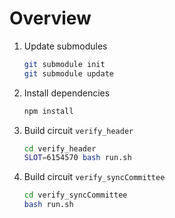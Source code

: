 # Overview

1. Update submodules
    ```bash
    git submodule init
    git submodule update
    ```

1. Install dependencies
    ```bash
    npm install
    ```

2. Build circuit `verify_header`
    ```bash
    cd verify_header
    SLOT=6154570 bash run.sh
    ```

1. Build circuit `verify_syncCommittee`
    ```bash
    cd verify_syncCommittee
    bash run.sh
    ```